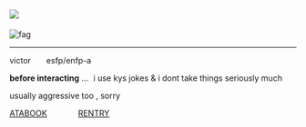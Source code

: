 # ![](https://komarev.com/ghpvc/?username=graveyardletters&color=750006&style=plastic&label=how+bad+you+wanna+kill+this+guy+ +:+ ) 
![fag](https://images-wixmp-ed30a86b8c4ca887773594c2.wixmp.com/f/d7087184-9cb7-447a-bf4f-968835aa268f/d3esftc-adf24084-acd0-48b2-afa9-1550c87c0d6e.png/v1/fill/w_350,h_150,q_80,strp/one_hell_of_a_butler_by_luvchibidesu_d3esftc-fullview.jpg?token=eyJ0eXAiOiJKV1QiLCJhbGciOiJIUzI1NiJ9.eyJzdWIiOiJ1cm46YXBwOjdlMGQxODg5ODIyNjQzNzNhNWYwZDQxNWVhMGQyNmUwIiwiaXNzIjoidXJuOmFwcDo3ZTBkMTg4OTgyMjY0MzczYTVmMGQ0MTVlYTBkMjZlMCIsIm9iaiI6W1t7ImhlaWdodCI6Ijw9MTUwIiwicGF0aCI6IlwvZlwvZDcwODcxODQtOWNiNy00NDdhLWJmNGYtOTY4ODM1YWEyNjhmXC9kM2VzZnRjLWFkZjI0MDg0LWFjZDAtNDhiMi1hZmE5LTE1NTBjODdjMGQ2ZS5wbmciLCJ3aWR0aCI6Ijw9MzUwIn1dXSwiYXVkIjpbInVybjpzZXJ2aWNlOmltYWdlLm9wZXJhdGlvbnMiXX0.QrpiMfS64snLiHfCMq8ujyCtKFmHSK3gSMMq0iLznWo)
***
victor   esfp/enfp-a

**before interacting** … i use kys jokes & i dont take things seriously much

usually aggressive too , sorry

[ATABOOK](https://deathsdespair.atabook.org/)      [RENTRY](https://rentry.co/deathsdespair-for-pt)
